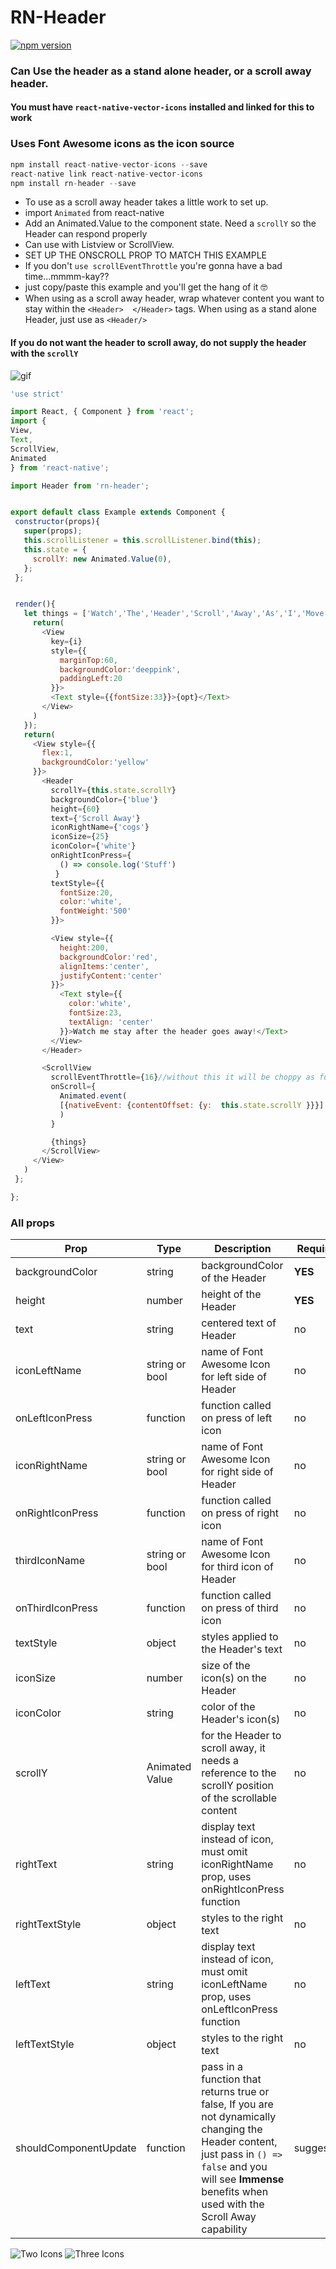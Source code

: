 # RN-Header
<a href="https://npmjs.org/package/rn-header"><img alt="npm version" src="http://img.shields.io/npm/dt/rn-header.svg?style=flat-square"></a>
### Can Use the header as a stand alone header, or a scroll away header.

#### You must have `react-native-vector-icons` installed and linked for this to work


### Uses Font Awesome icons as the icon source
```js
npm install react-native-vector-icons --save
react-native link react-native-vector-icons
npm install rn-header --save

```
- To use as a scroll away header takes a little work to set up.
- import `Animated` from react-native
- Add an Animated.Value to the component state.  Need a `scrollY` so the Header can respond properly
- Can use with Listview or ScrollView.
- SET UP THE ONSCROLL PROP TO MATCH THIS EXAMPLE
- If you don't `use scrollEventThrottle` you're gonna have a bad time...mmmm-kay??
- just copy/paste this example and you'll get the hang of it 🤓
- When using as a scroll away header, wrap whatever content you want to stay within the `<Header>  </Header>` tags.  When using as a stand alone Header, just use as `<Header/>`


####  If you do not want the header to scroll away,  do not supply the header with the `scrollY`



![gif](./scrollaway.gif "scroll away")

```js
'use strict'

import React, { Component } from 'react';
import {
View,
Text,
ScrollView,
Animated
} from 'react-native';

import Header from 'rn-header';


export default class Example extends Component {
 constructor(props){
   super(props);
   this.scrollListener = this.scrollListener.bind(this);
   this.state = {
     scrollY: new Animated.Value(0),
   };
 };


 render(){
   let things = ['Watch','The','Header','Scroll','Away','As','I','Move'].map((opt,i) => {
     return(
       <View
         key={i}
         style={{
           marginTop:60,
           backgroundColor:'deeppink',
           paddingLeft:20
         }}>
         <Text style={{fontSize:33}}>{opt}</Text>
       </View>
     )
   });
   return(
     <View style={{
       flex:1,
       backgroundColor:'yellow'
     }}>
       <Header
         scrollY={this.state.scrollY}
         backgroundColor={'blue'}
         height={60}
         text={'Scroll Away'}
         iconRightName={'cogs'}
         iconSize={25}
         iconColor={'white'}
         onRightIconPress={
           () => console.log('Stuff')
          }
         textStyle={{
           fontSize:20,
           color:'white',
           fontWeight:'500'
         }}>

         <View style={{
           height:200,
           backgroundColor:'red',
           alignItems:'center',
           justifyContent:'center'
         }}>
           <Text style={{
             color:'white',
             fontSize:23,
             textAlign: 'center'
           }}>Watch me stay after the header goes away!</Text>
         </View>
       </Header>

       <ScrollView
         scrollEventThrottle={16}//without this it will be choppy as fuck
         onScroll={
           Animated.event(
           [{nativeEvent: {contentOffset: {y:  this.state.scrollY }}}]
           )
         }

         {things}
       </ScrollView>
     </View>
   )
 };

};
```

### All props
| Prop  |  Type  | Description       | Required |
| ---   | ---    | ---               | --- |
| backgroundColor | string           | backgroundColor of the Header                     | **YES** |
| height          | number           | height of the Header                              | **YES** |
| text            | string           | centered text of Header                           |  no |
| iconLeftName    | string or bool   | name of Font Awesome Icon for left side of Header |no |
| onLeftIconPress | function         | function called on press of left icon             |no |
| iconRightName   | string or bool   | name of Font Awesome Icon for right side of Header|  no |
| onRightIconPress| function         | function called on press of right icon            |no |
| thirdIconName   | string or bool   | name of Font Awesome Icon for third icon of Header|no |
| onThirdIconPress| function         | function called on press of third icon            |no |
| textStyle       | object           | styles applied to the Header's text               |  no |
| iconSize        | number           | size of the icon(s) on the Header                 |no |
| iconColor       | string           | color of the Header's icon(s)                     |no |
| scrollY         | Animated Value   | for the Header to scroll away, it needs a reference to the scrollY position of the scrollable content|  no |
| rightText | string | display text instead of icon, must omit iconRightName prop, uses onRightIconPress function | no|
| rightTextStyle | object | styles to the right text | no|
| leftText | string | display text instead of icon, must omit iconLeftName prop, uses onLeftIconPress function | no|
| leftTextStyle | object | styles to the right text | no|
| shouldComponentUpdate | function | pass in a function that returns true or false, If you are not dynamically changing the Header content, just pass in `() => false` and you will see **Immense** benefits when used with the Scroll Away capability | suggested |


![Two Icons](./TwoIcons.png "Two Icons")
![Three Icons](./ThreeIcons.png "Three Icons")
